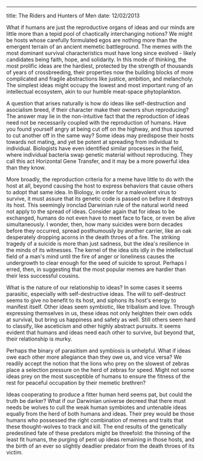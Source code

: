 ---
title: The Riders and Hunters of Men
date: 12/02/2013

What if humans are just the reproductive organs of ideas and our minds are little more than a tepid pool of chaotically interchanging notions? We might be hosts whose carefully formulated egos are nothing more than the emergent terrain of an ancient memetic battleground. The memes with the most dominant survival characteristics must have long since evolved - likely candidates being faith, hope, and solidarity. In this mode of thinking, the most prolific ideas are the hardiest, protected by the strength of thousands of years of crossbreeding, their properties now the building blocks of more  complicated and fragile abstractions like justice, ambition, and melancholy. The simplest ideas might occupy the lowest and most important rung of an intellectual ecosystem, akin to our humble meat-space phytoplankton.

A question that arises naturally is how do ideas like self-destruction and asocialism breed, if their character make their owners shun reproducing? The answer may lie in the non-intuitive fact that the reproduction of ideas need not be necessarily coupled with the reproduction of humans. Have you found yourself angry at being cut off on the highway, and thus spurred to cut another off in the same way? Some ideas may predispose their hosts towards not mating, and yet be potent at spreading from individual to individual. Biologists have even identified similar processes in the field, where individual bacteria swap genetic material without reproducing. They call this act Horizontal Gene Transfer, and it may be a more powerful idea than they know.

More broadly, the reproduction criteria for a meme have little to do with the host at all, beyond causing the host to express behaviors that cause others to adopt that same idea. In Biology, in order for a malevolent virus to survive, it must assure that its genetic code is passed on before it destroys its host. This seemingly ironclad Darwinian rule of the natural world need not apply to the spread of ideas. Consider again that for ideas to be exchanged, humans do not even have to meet face to face, or even be alive simultaneously. I wonder, then, how many suicides were born decades before they occurred, spread posthumously by another carrier, like an oak desperately dropping acorns in the death throes of a fire. The striking tragedy of a suicide is more than just sadness, but the idea's resilience in the minds of its witnesses. The kernel of the idea sits idly in the intellectual field of a man's mind until the fire of anger or loneliness causes the undergrowth to clear enough for the seed of suicide to sprout. Perhaps I erred, then, in suggesting that the most popular memes are hardier than their less successful cousins.

What is the nature of our relationship to ideas? In some cases it seems parasitic, especially with self-destructive ideas. The will to self-destruct seems to give no benefit to its host, and siphons its host's energy to manifest itself. Other ideas seem symbiotic, like tribalism and love. Through expressing themselves in us, these ideas not only heighten their own odds at survival, but bring us happiness and safety as well. Still others seem hard to classify, like asceticism and other highly abstract pursuits. It seems evident that humans and ideas need each other to survive, but beyond that, their relationship is murky.
 
Perhaps the binary of parasitism and symbiosis is unhelpful. What if ideas owe each other more allegiance than they owe us, and vice versa? We readily accept the notion that the lions who prey on the slowest of zebras place a selection pressure on the herd of zebras for speed. Might not some ideas prey on the most susceptible of humans to ensure the fitness of the rest for peaceful occupation by their memetic brethren?

Ideas cooperating to produce a fitter human herd seems pat, but could the truth be darker? What if our Darwinian universe decreed that there must needs be wolves to cull the weak human symbiotes and untenable ideas equally from the herd of both humans and ideas. Their prey would be those humans who possessed the right combination of memes and traits that these thought-wolves to track and kill. The end results of the genetically predestined fate of these predators might be threefold: the thinning of the least fit humans, the purging of pent up ideas remaining in those hosts, and the birth of an ever so slightly deadlier predator from the death throes of its victim.
